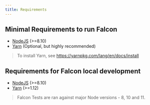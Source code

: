 ```yaml
---
title: Requirements
---
```


## Minimal Requirements to run Falcon

- [NodeJS](https://nodejs.org) (>=8.10)
- [Yarn](https://yarnpkg.com) (Optional, but highly recommended)

> To install Yarn, see https://yarnpkg.com/lang/en/docs/install

## Requirements for Falcon local development

- [NodeJS](https://nodejs.org) (>=8.10)
- [Yarn](https://yarnpkg.com) (>=1.12)

> Falcon Tests are ran against major Node versions - 8, 10 and 11.
